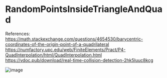 # RandomPointsInsideTriangleAndQuad

References: https://math.stackexchange.com/questions/4654530/barycentric-coordinates-of-the-origin-point-of-a-quadrilateral
https://numfactory.upc.edu/web/FiniteElements/Pract/P4-QuadInterpolation/html/QuadInterpolation.html
https://vdoc.pub/download/real-time-collision-detection-2hk5luuc8kcg

![image](https://github.com/Aakysank/RandomPointsInsideTriangleAndQuad/assets/30946472/76407a2a-6543-40db-895d-3b7e4ca475cf)

